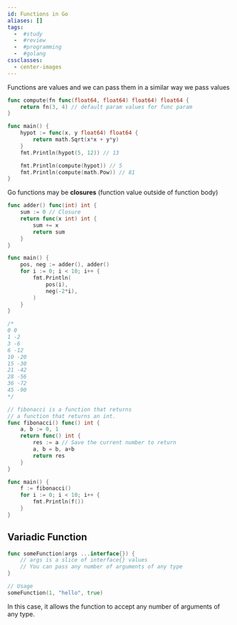 ```yaml
---
id: Functions in Go
aliases: []
tags:
  -  #study
  -  #review
  -  #programming
  -  #golang
cssclasses:
  - center-images
---
```


Functions are values and we can pass them in a similar way we pass values

```go
func compute(fn func(float64, float64) float64) float64 {
	return fn(3, 4) // default param values for func param
}

func main() {
	hypot := func(x, y float64) float64 {
		return math.Sqrt(x*x + y*y)
	}
	fmt.Println(hypot(5, 12)) // 13

	fmt.Println(compute(hypot)) // 5
	fmt.Println(compute(math.Pow)) // 81
}

```

Go functions may be **closures** (function value outside of function body)

```go
func adder() func(int) int {
	sum := 0 // Closure
	return func(x int) int {
		sum += x
		return sum
	}
}

func main() {
	pos, neg := adder(), adder()
	for i := 0; i < 10; i++ {
		fmt.Println(
			pos(i),
			neg(-2*i),
		)
	}
}

/*
0 0
1 -2
3 -6
6 -12
10 -20
15 -30
21 -42
28 -56
36 -72
45 -90
*/


```

```go
// fibonacci is a function that returns
// a function that returns an int.
func fibonacci() func() int {
	a, b := 0, 1
	return func() int {
		res := a // Save the current number to return
		a, b = b, a+b
		return res
	}
}

func main() {
	f := fibonacci()
	for i := 0; i < 10; i++ {
		fmt.Println(f())
	}
}

```

## Variadic Function

```go
func someFunction(args ...interface{}) {
    // args is a slice of interface{} values
    // You can pass any number of arguments of any type
}

// Usage
someFunction(1, "hello", true)
```

In this case, it allows the function to accept any number of arguments of any type.
